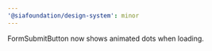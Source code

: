 ```yaml
---
'@siafoundation/design-system': minor
---
```


FormSubmitButton now shows animated dots when loading.
